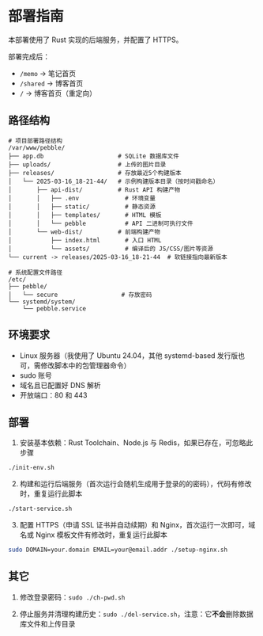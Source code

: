 # 部署指南

本部署使用了 Rust 实现的后端服务，并配置了 HTTPS。

部署完成后：

- `/memo`   ->  笔记首页
- `/shared` ->  博客首页
- `/`       ->  博客首页（重定向）

## 路径结构

```
# 项目部署路径结构
/var/www/pebble/
├── app.db                     # SQLite 数据库文件
├── uploads/                   # 上传的图片目录
├── releases/                  # 存放最近5个构建版本
│   └── 2025-03-16_18-21-44/   # 示例构建版本目录（按时间戳命名）
│       ├── api-dist/          # Rust API 构建产物
│       │   ├── .env             # 环境变量
│       │   ├── static/          # 静态资源
│       │   ├── templates/       # HTML 模板
│       │   └── pebble           # API 二进制可执行文件
│       └── web-dist/          # 前端构建产物
│           ├── index.html       # 入口 HTML
│           └── assets/          # 编译后的 JS/CSS/图片等资源
└── current -> releases/2025-03-16_18-21-44  # 软链接指向最新版本

# 系统配置文件路径
/etc/
├── pebble/
│   └── secure                  # 存放密码
└── systemd/system/
    └── pebble.service
```

## 环境要求

- Linux 服务器（我使用了 Ubuntu 24.04，其他 systemd-based 发行版也可，需修改脚本中的包管理器命令）
- sudo 账号
- 域名且已配置好 DNS 解析
- 开放端口：80 和 443

## 部署

1. 安装基本依赖：Rust Toolchain、Node.js 与 Redis，如果已存在，可忽略此步骤

```bash
./init-env.sh
```

2. 构建和运行后端服务（首次运行会随机生成用于登录的的密码），代码有修改时，重复运行此脚本

```bash
./start-service.sh
```

3. 配置 HTTPS（申请 SSL 证书并自动续期）和 Nginx，首次运行一次即可，域名或 Nginx 模板文件有修改时，重复运行此脚本

```bash
sudo DOMAIN=your.domain EMAIL=your@email.addr ./setup-nginx.sh
```

## 其它

1. 修改登录密码：`sudo ./ch-pwd.sh`

2. 停止服务并清理构建历史：`sudo ./del-service.sh`，注意：它**不会**删除数据库文件和上传目录
